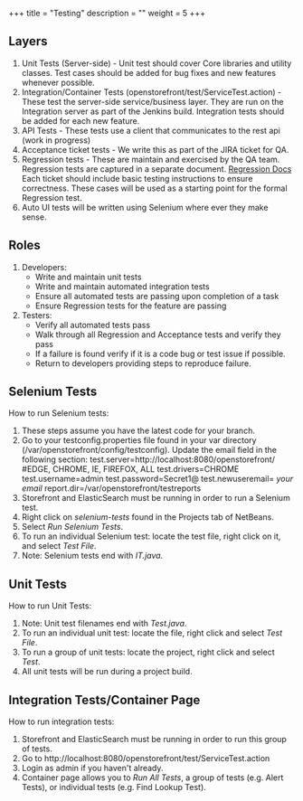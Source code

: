 +++
title = "Testing"
description = ""
weight = 5
+++

## Layers

1. Unit Tests (Server-side) - Unit test should cover Core libraries and utility classes. Test cases should be added for bug fixes and new features whenever possible.
2. Integration/Container Tests (openstorefront/test/ServiceTest.action) - These test the server-side service/business layer. They are run on the Integration server as part of the Jenkins build. Integration tests should be added for each new feature.
3. API Tests - These tests use a client that communicates to the rest api (work in progress)
4. Acceptance ticket tests -  We write this as part of the JIRA ticket for QA.
5. Regression tests - These are maintain and exercised by the QA team.
Regression tests are captured in a separate document. [Regression Docs](https://confluence.di2e.net/display/STORE/Regression+Test+Plans) Each ticket should include basic testing instructions to ensure correctness. These cases will be used as a starting point for the formal Regression test.
6. Auto UI tests will be written using Selenium where ever they make sense.

## Roles
1. Developers:
   * Write and maintain unit tests
   * Write and maintain automated integration tests
   * Ensure all automated tests are passing upon completion of a task
   * Ensure Regression tests for the feature are passing
2. Testers:
   * Verify all automated tests pass
   * Walk through all Regression and Acceptance tests and verify they pass
   * If a failure is found verify if it is a code bug or test issue if possible.
   * Return to developers providing steps to reproduce failure.

## Selenium Tests

How to run Selenium tests:

1. These steps assume you have the latest code for your branch.
2. Go to your testconfig.properties file found in your var directory (/var/openstorefront/config/testconfig).  Update the email field in the following section:
test.server=http://localhost:8080/openstorefront/
#EDGE, CHROME, IE, FIREFOX, ALL
test.drivers=CHROME
test.username=admin
test.password=Secret1@
test.newuseremail= *_your email_*
report.dir=/var/openstorefront/testreports
3. Storefront and ElasticSearch must be running in order to run a Selenium test.
4. Right click on *selenium-tests* found in the Projects tab of NetBeans.
5. Select *Run Selenium Tests*.
6. To run an individual Selenium test: locate the test file, right click on it, and select *Test File*.
7. Note: Selenium tests end with _IT.java_.

## Unit Tests

How to run Unit Tests:

1. Note: Unit test filenames end with _Test.java_.
2. To run an individual unit test: locate the file, right click and select *Test File*.
3. To run a group of unit tests: locate the project, right click and select *Test*.
4. All unit tests will be run during a project build.

## Integration Tests/Container Page

How to run integration tests:

1. Storefront and ElasticSearch must be running in order to run this group of tests.
2. Go to http://localhost:8080/openstorefront/test/ServiceTest.action
3. Login as admin if you haven't already.
4. Container page allows you to *Run All Tests*, a group of tests (e.g. Alert Tests), or individual tests (e.g. Find Lookup Test).

